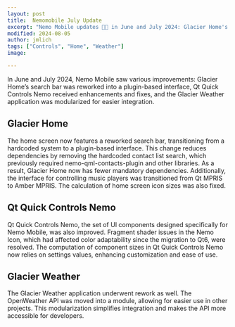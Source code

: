 ```yaml
---
layout: post
title:  Nemomobile July Update
excerpt: "Nemo Mobile updates 🚀📱 in June and July 2024: Glacier Home's search bar now uses a plugin-based interface, Qt Quick Controls Nemo got enhancements and fixes, and Glacier Weather's API was modularized for easier integration."
modified: 2024-08-05
author: jmlich
tags: ["Controls", "Home", "Weather"]
image:

---
```


In June and July 2024, Nemo Mobile saw various improvements: Glacier Home’s search bar was reworked into a plugin-based interface,
Qt Quick Controls Nemo received enhancements and fixes, and the Glacier Weather application was modularized for easier integration.

## Glacier Home

The home screen now features a reworked search bar, transitioning from a hardcoded system to a plugin-based interface. This
change reduces dependencies by removing the hardcoded contact list search, which previously required nemo-qml-contacts-plugin
and other libraries. As a result, Glacier Home now has fewer mandatory dependencies. Additionally, the interface for controlling
music players was transitioned from Qt MPRIS to Amber MPRIS. The calculation of home screen icon sizes was also fixed.

## Qt Quick Controls Nemo

Qt Quick Controls Nemo, the set of UI components designed specifically for Nemo Mobile, was also improved. Fragment shader
issues in the Nemo Icon, which had affected color adaptability since the migration to Qt6, were resolved. The computation
of component sizes in Qt Quick Controls Nemo now relies on settings values, enhancing customization and ease of use.

## Glacier Weather

The Glacier Weather application underwent rework as well. The OpenWeather API was moved into a module, allowing for easier
use in other projects. This modularization simplifies integration and makes the API more accessible for developers.
